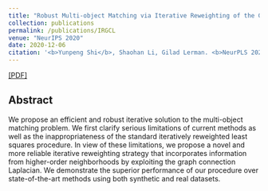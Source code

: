 ```yaml
---
title: "Robust Multi-object Matching via Iterative Reweighting of the Graph Connection Laplacian"
collection: publications
permalink: /publications/IRGCL
venue: "NeurIPS 2020"
date: 2020-12-06
citation: '<b>Yunpeng Shi</b>, Shaohan Li, Gilad Lerman. <b>NeurPLS 2020</b>.'
---
```

[[PDF]](https://arxiv.org/pdf/2006.06658.pdf)


## Abstract
We propose an efficient and robust iterative solution to the multi-object matching problem. We first
clarify serious limitations of current methods as well as the inappropriateness of the standard iteratively
reweighted least squares procedure. In view of these limitations, we propose a novel and more reliable
iterative reweighting strategy that incorporates information from higher-order neighborhoods by
exploiting the graph connection Laplacian. We demonstrate the superior performance of our procedure
over state-of-the-art methods using both synthetic and real datasets.
